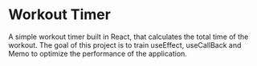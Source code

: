 # Workout Timer

A simple workout timer built in React, that calculates the total time of the workout. The goal of this project is to train useEffect, useCallBack and Memo to optimize the performance of the application.
